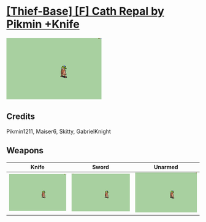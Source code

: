 # [\[Thief-Base\] \[F\] Cath Repal by Pikmin +Knife](./)
 

<img src="./1.%20Knife/Knife_000.png" alt="[Thief-Base] [F] Cath Repal by Pikmin +Knife standing" />

## Credits

Pikmin1211, Maiser6, Skitty, GabrielKnight

## Weapons
 

|Knife |Sword |Unarmed |
|  :---: | :---: | :---: |
| <img alt="Knife animation" src="./1.%20Knife/Knife.gif" /> | <img alt="Sword animation" src="./1.%20Sword/Sword.gif" /> | <img alt="Unarmed animation" src="./8.%20Unarmed/Unarmed.gif" /> |
